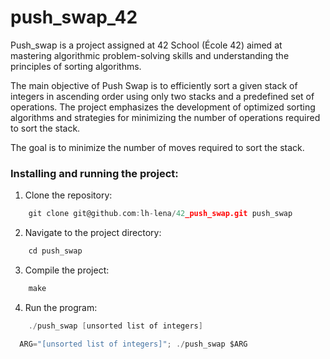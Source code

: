 # push_swap_42

Push_swap is a project assigned at 42 School (École 42) aimed at mastering algorithmic problem-solving skills and understanding the principles of sorting algorithms.

The main objective of Push Swap is to efficiently sort a given stack of integers in ascending order using only two stacks and a predefined set of operations. The project emphasizes the development of optimized sorting algorithms and strategies for minimizing the number of operations required to sort the stack.

The goal is to minimize the number of moves required to sort the stack.

### Installing and running the project:
1. Clone the repository:
```C
    git clone git@github.com:lh-lena/42_push_swap.git push_swap
```
2. Navigate to the project directory:
```C
    cd push_swap
```
3. Compile the project: 
```C
    make
```
4. Run the program: 
```C
    ./push_swap [unsorted list of integers]
```
```C
  ARG="[unsorted list of integers]"; ./push_swap $ARG
```

